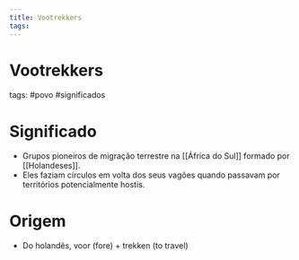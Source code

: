 ```yaml
---
title: Vootrekkers
tags: 
---
```

# Vootrekkers
tags: #povo #significados 

# Significado
- Grupos pioneiros de migração terrestre na [[África do Sul]] formado por [[Holandeses]].
- Eles faziam círculos em volta dos seus vagões quando passavam por territórios potencialmente hostis.

# Origem
- Do holandês, voor (fore) + trekken (to travel)